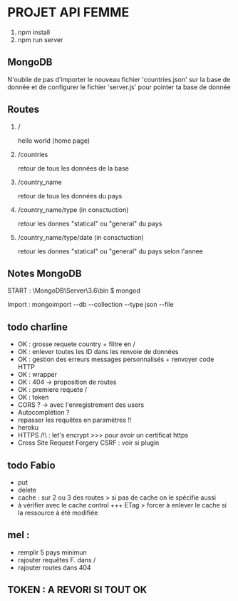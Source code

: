 # PROJET API FEMME

1. npm install
2. npm run server

## MongoDB
N'oublie de pas d'importer le nouveau fichier 'countries.json' sur la base de donnée et de configurer le fichier 'server.js' pour pointer ta base de donnée

## Routes  
1. /

    hello world (home page)

2. /countries
    
    retour de tous les données de la base
    

3. /country_name
    
    retour de tous les données du pays
    

4. /country_name/type (in consctuction)
   
   retour les donnes "statical" ou "general" du pays
   

5. /country_name/type/date (in consctuction)
    
    retour les donnes "statical" ou "general" du pays selon l'annee 
    



## Notes MongoDB

START :
\MongoDB\Server\3.6\bin
$ mongod

Import :
mongoimport --db <DB NAME> --collection <COLLECTION NAME> --type json --file <JSON FILE>



## todo charline 
- OK : grosse requete country + filtre en / 
- OK : enlever toutes les ID dans les renvoie de données
- OK : gestion des erreurs messages personnalisés + renvoyer code HTTP
- OK : wrapper
- OK : 404 -> proposition de routes
- OK : premiere requete / 
- OK : token
- CORS ? -> avec l'enregistrement des users
- Autocomplétion ?
- repasser les requêtes en paramètres !!
- heroku 
- HTTPS /!\ : let's encrypt >>> pour avoir un certificat https
- Cross Site Request Forgery CSRF : voir si plugin


## todo Fabio 
- put
- delete 
- cache : sur 2 ou 3 des routes > si pas de cache on le spécifie aussi
- à vérifier avec le cache control
+++ ETag > forcer à enlever le cache si la ressource à été modifiée


## mel : 
- remplir 5 pays minimun
- rajouter requêtes F. dans /
- rajouter routes dans 404




## TOKEN : A REVORI SI TOUT OK
